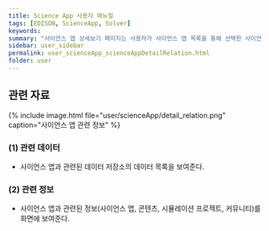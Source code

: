 ```yaml
---
title: Science App 사용자 매뉴얼
tags: [EDISON, ScienceApp, Solver]
keywords:
summary: "사이언스 앱 상세보기 페이지는 사용자가 사이언스 앱 목록을 통해 선택한 사이언스 앱의 상세 정보를 열람할 수 있는 화면이다. <br/>다음은 사이언스 앱의 관련정보에 대한 설명이다."
sidebar: user_sidebar
permalink: user_scienceApp_scienceAppDetailRelation.html
folder: user
---
```


## 관련 자료
{% include image.html file="user/scienceApp/detail_relation.png" caption="사이언스 앱 관련 정보" %}
### (1) 관련 데이터
- 사이언스 앱과 관련된 데이터 저장소의 데이터 목록을 보여준다.

### (2) 관련 정보

- 사이언스 앱과 관련된 정보(사이언스 앱, 콘텐츠, 시뮬레이션 프로젝트, 커뮤니티)를 화면에 보여준다.